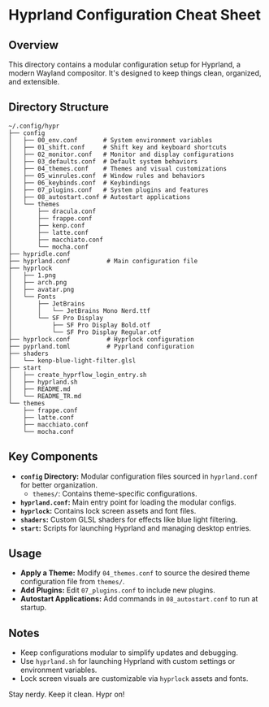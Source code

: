 # Hyprland Configuration Cheat Sheet

## Overview
This directory contains a modular configuration setup for Hyprland, a modern Wayland compositor. It's designed to keep things clean, organized, and extensible.

## Directory Structure
```
~/.config/hypr
├── config
│   ├── 00_env.conf       # System environment variables
│   ├── 01_shift.conf     # Shift key and keyboard shortcuts
│   ├── 02_monitor.conf   # Monitor and display configurations
│   ├── 03_defaults.conf  # Default system behaviors
│   ├── 04_themes.conf    # Themes and visual customizations
│   ├── 05_winrules.conf  # Window rules and behaviors
│   ├── 06_keybinds.conf  # Keybindings
│   ├── 07_plugins.conf   # System plugins and features
│   ├── 08_autostart.conf # Autostart applications
│   └── themes
│       ├── dracula.conf
│       ├── frappe.conf
│       ├── kenp.conf
│       ├── latte.conf
│       ├── macchiato.conf
│       └── mocha.conf
├── hypridle.conf
├── hyprland.conf          # Main configuration file
├── hyprlock
│   ├── 1.png
│   ├── arch.png
│   ├── avatar.png
│   └── Fonts
│       ├── JetBrains
│       │   └── JetBrains Mono Nerd.ttf
│       └── SF Pro Display
│           ├── SF Pro Display Bold.otf
│           └── SF Pro Display Regular.otf
├── hyprlock.conf          # Hyprlock configuration
├── pyprland.toml          # Pyprland configuration
├── shaders
│   └── kenp-blue-light-filter.glsl
├── start
│   ├── create_hyprflow_login_entry.sh
│   ├── hyprland.sh
│   ├── README.md
│   └── README_TR.md
└── themes
    ├── frappe.conf
    ├── latte.conf
    ├── macchiato.conf
    └── mocha.conf
```

## Key Components
- **`config` Directory:** Modular configuration files sourced in `hyprland.conf` for better organization.
  - `themes/`: Contains theme-specific configurations.
- **`hyprland.conf`:** Main entry point for loading the modular configs.
- **`hyprlock`:** Contains lock screen assets and font files.
- **`shaders`:** Custom GLSL shaders for effects like blue light filtering.
- **`start`:** Scripts for launching Hyprland and managing desktop entries.

## Usage
- **Apply a Theme:** Modify `04_themes.conf` to source the desired theme configuration file from `themes/`.
- **Add Plugins:** Edit `07_plugins.conf` to include new plugins.
- **Autostart Applications:** Add commands in `08_autostart.conf` to run at startup.

## Notes
- Keep configurations modular to simplify updates and debugging.
- Use `hyprland.sh` for launching Hyprland with custom settings or environment variables.
- Lock screen visuals are customizable via `hyprlock` assets and fonts.

Stay nerdy. Keep it clean. Hypr on!

